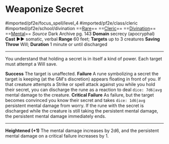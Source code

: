 # Weaponize Secret
#imported/pf2e/focus_spell/level_4 #imported/pf2e/class/cleric #imported/pf2e/school/divination 
==[Rare](rare.md)== ==[Cleric](rules/traits/cleric.md)== ==[Divination](divination.md)== ==[Mental](mental.md)==
*Source* Dark Archive pg. 143
**Domain** secrecy (apocryphal)
**Cast** ►► somatic, verbal
**Range** 60 feet; **Targets** up to 3 creatures
**Saving Throw** Will; **Duration** 1 minute or until discharged

---
You understand that holding a secret is in itself a kind of power. Each target must attempt a Will save.

**Success** The target is unaffected.
**Failure** A rune symbolizing a secret the target is keeping (at the GM's discretion) appears floating in front of you. If that creature attempts a Strike or spell attack against you while you hold their secret, you can discharge the rune as a reaction to deal `dice: 7d6|avg` mental damage to the creature.
**Critical Failure** As failure, but the target becomes convinced you know their secret and takes `dice: 1d6|avg` persistent mental damage from worry. If the rune with the secret is discharged while the creature is still taking the persistent mental damage, the persistent mental damage immediately ends.

<hr>

**Heightened (+1)** The mental damage increases by 2d6, and the persistent mental damage on a critical failure increases by 1.
